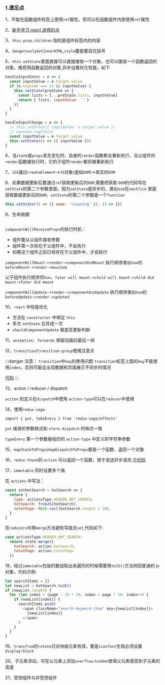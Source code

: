 ### 1.遗忘点

1、不能在函数组件标签上使用`ref`属性，但可以在函数组件内部使用`ref`属性

2、[新手学习 react 迷惑的点](https://mp.weixin.qq.com/s/vDcFV3LiWBEbDBhf4XZ0uw)

3、`this.prop.children` 指的是组件标签内的内容

4、`dangerouslySetInnerHTML`,`style`要是要双花括号

5、`this.setState`里面直接可以直接接收一个对象，也可以接收一个函数返回的对象，推荐用函数返回的对象,异步设置优化性能，如下

```js
handleInputEnter = e => {
  const inputValue = e.target.value
  if (e.keyCode === 13 && inputValue) {
    this.setState(preState => {
      const lists = [...preState.lists, inputValue]
      return { lists, inputValue: '' }
    })
  }
}
```

```js
handleInputChange = e => {
  // this.setState({ inputValue: e.target.value })
  // console.log(this)
  const inputValue = e.target.value
  this.setState(() => ({ inputValue }))
}
```

6、当`state`或`props`发生变化时，自身的`render`函数都会重新执行，当父组件的`render`函数被执行时，它的子组件`render`都将被重新执行

7、`JSX`通过`createElement`->`JS`对象(虚拟`DOM`)->真实的`DOM`

8、如果数据更新后要通过`ref`获取更新后的`DOM`,需要把获取 `DOM`的代码写在`setState`的第二个参数里面，因为`setState`是异步的，类似`Vue`在`nextTick`
里面获取数据更新后的`DOM`。`setState`的第二个参数是一个`function`

```js
this.setState(() => ({ name: 'xiaoming' }), () => {})
```

9、生命周期

<img :src="$withBase('/assets/react-lifecycle.png')">

`componentWillReceiveProps`的执行时机：

- 组件要从父组件接收参数
- 组件第一次存在于父组件中，不会执行
- 如果这个组件之前已经存在于父组件中，才会执行

`componentWillMount->render->componentDidMount` 执行顺序类似`Vue`的`beforeMount->render->mounted`

父子组件执行顺序同`Vue`，`fater will mount->child will mount->child did mount->fater did mount`

`componentWillUpdate->render->componentDidUpdate` 执行顺序类似`Vue`的`beforeUpdate->render->updated`

10、`react` 中性能优化

- 方法在 `constructor` 中绑定 `this`
- 多次 `setState` 合并成一次
- `shouldComponentUpdate` 做是否更新判断

11、`animation: forwards` 保留动画的最后一帧

12、`transition`/`transition-group`使用注意点

:::danger 注意： `transition`中`key`的使用问题
`transition`标签上面的`key`不能使用`index`，否则可能会出现数据和页面展示不同步的情况

[代码](https://github.com/luoxuzhi/brief-book/blob/master/src/TodoList.js)
:::

13、action / reducer / dispatch

`aciton` 的定义在`dispatch`中使用 `action-type`可以在`reducer`中使用

14、使用`redux-saga`

`import { put, takeEvery } from 'redux-saga/effects'`

`put` 接收的参数格式和 `store.dispatch` 的格式一致

`typeEvery` 第一个参数接收的的 `action-type` 中定义的字符串参数

15、`mapStateToProps`/`mapDispatchToProps`都是一个函数，返回一个对象

16、`redux-thunk`的 `action` 可以返回一个函数，用于发送异步请求,见[代码](https://github.com/luoxuzhi/brief-book/blob/master/src/review-react-redux/actions.js)

17、`immutable` 同时设置多个值

在 `actions` 中写法：

```js
const setHotSearch = hotSearch => {
  return {
    type: actionsType.HEADER_HOT_SEARCH,
    hotSearch: fromJS(hotSearch),
    totalPage: Math.ceil(hotSearch.length / 10),
  }
}
```

在`reducers`中用`merge`方法避免写链式`set`,代码如下:

```js
case actionsType.HEADER_HOT_SEARCH:
  return state.merge({
    hotSearch: action.hotSearch,
    totalPage: action.totalPage
  })
```

18、经过`immutable`包装的数组取出来遍历的时候需要用`toJS()`方法转回普通的 js 对象，代码示例:

```js
let searchItems = []
let newList = hotSearch.toJS()
if (newList.length) {
  for (let index = (page - 1) * 10; index < page * 10; index++) {
    if (newList[index]) {
      searchItems.push(
        <span className="search-keyword-item" key={newList[index]}>
          {newList[index]}
        </span>
      )
    }
  }
}
```

19、`transfrom`的`rotate`只对块级元素有效，要是`iconfont`生效必须设置`display:block`

20、子元素浮动，可在父元素上添加`overflow:hidden`使得父元素感受到子元素的高度

21、受控组件与非受控组件

<img :src="$withBase('/assets/react-control-or-no-control.png')">
